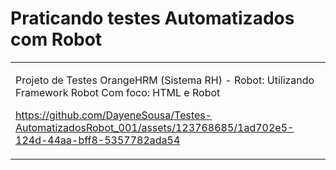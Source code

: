 ﻿# Praticando testes Automatizados com Robot

<table>
<tr>
<td>
	
  Projeto de Testes OrangeHRM (Sistema RH) - Robot: Utilizando Framework Robot 
		Com foco: HTML e Robot
	 




https://github.com/DayeneSousa/Testes-AutomatizadosRobot_001/assets/123768685/1ad702e5-124d-44aa-bff8-5357782ada54

